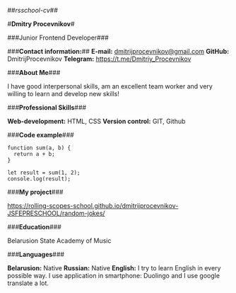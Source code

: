 ##*rsschool-cv*##

#**Dmitry Procevnikov**#

###Junior Frontend Developer###

###**Contact information:**##
**E-mail:** dmitrijprocevnikov@gmail.com
**GitHub:** DmitrijProcevnikov
**Telegram:** https://t.me/Dmitriy_Procevnikov

###**About Me**###

I have good interpersonal skills, am an excellent team worker and very willing to learn and develop new skills!

###**Professional Skills**###

**Web-development:** HTML, CSS
**Version control:** GIT, Github

###**Code example**###
```
function sum(a, b) {
  return a + b;
}

let result = sum(1, 2);
console.log(result);
```

###**My project**###

https://rolling-scopes-school.github.io/dmitrijprocevnikov-JSFEPRESCHOOL/random-jokes/

###**Education**###

Belarusion State Academy of Music

###**Languages**###

**Belarusion:** Native
**Russian:** Native
**English:** I try to learn English in every possible way. I use application in smartphone: Duolingo and I use google translate a lot.